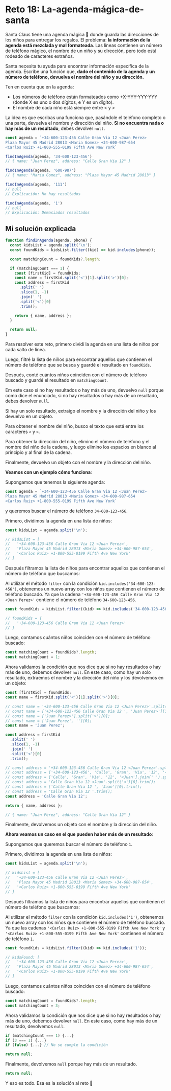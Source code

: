 # Reto 18: La-agenda-mágica-de-santa

Santa Claus tiene una agenda mágica 📇 donde guarda las direcciones de los niños para entregar los regalos. El problema: **la información de la agenda está mezclada y mal formateada**. Las líneas contienen un número de teléfono mágico, el nombre de un niño y su dirección, pero todo está rodeado de caracteres extraños.

Santa necesita tu ayuda para encontrar información específica de la agenda. Escribe una función que, **dado el contenido de la agenda y un número de teléfono, devuelva el nombre del niño y su dirección.**

Ten en cuenta que en la agenda:

- Los números de teléfono están formateados como +X-YYY-YYY-YYY (donde X es uno o dos dígitos, e Y es un dígito).
- El nombre de cada niño está siempre entre < y >

La idea es que escribas una funciona que, pasándole el teléfono completo o una parte, devuelva el nombre y dirección del niño. **Si no encuentra nada o hay más de un resultado**, debes devolver `null`.

```js
const agenda = `+34-600-123-456 Calle Gran Via 12 <Juan Perez>
Plaza Mayor 45 Madrid 28013 <Maria Gomez> +34-600-987-654
<Carlos Ruiz> +1-800-555-0199 Fifth Ave New York`

findInAgenda(agenda, '34-600-123-456')
// { name: "Juan Perez", address: "Calle Gran Via 12" }

findInAgenda(agenda, '600-987')
// { name: "Maria Gomez", address: "Plaza Mayor 45 Madrid 28013" }

findInAgenda(agenda, '111')
// null
// Explicación: No hay resultados

findInAgenda(agenda, '1')
// null
// Explicación: Demasiados resultados
```

## Mi solución explicada

```js
function findInAgenda(agenda, phone) {
  const kidsList = agenda.split('\n');
  const foundKids = kidsList.filter((kid) => kid.includes(phone));

  const matchingCount = foundKids?.length;

  if (matchingCount === 1) {
    const [firstKid] = foundKids;
    const name = firstKid.split('<')[1].split('>')[0];
    const address = firstKid
      .split(' ')
      .slice(1, -1)
      .join(' ')
      .split('<')[0]
      .trim();

    return { name, address };
  }

  return null;
}
```

Para resolver este reto, primero dividí la agenda en una lista de niños por cada salto de línea.

Luego, filtré la lista de niños para encontrar aquellos que contienen el número de teléfono que se busca y guardé el resultado en `foundKids`.

Después, conté cuántos niños coinciden con el número de teléfono buscado y guardé el resultado en `matchingCount`.

Em este caso si no hay resultados o hay más de uno, devuelvo `null` porque como dice el enunciado, si no hay resultados o hay más de un resultado, debes devolver `null`.

Si hay un solo resultado, extraigo el nombre y la dirección del niño y los devuelvo en un objeto.

Para obtener el nombre del niño, busco el texto que está entre los caracteres `<` y `>`.

Para obtener la dirección del niño, elimino el número de teléfono y el nombre del niño de la cadena, y luego elimino los espacios en blanco al principio y al final de la cadena.

Finalmente, devuelvo un objeto con el nombre y la dirección del niño.

**Veamos con un ejemplo cómo funciona**:

Supongamos que tenemos la siguiente agenda:

```js
const agenda = `+34-600-123-456 Calle Gran Via 12 <Juan Perez>
Plaza Mayor 45 Madrid 28013 <Maria Gomez> +34-600-987-654
<Carlos Ruiz> +1-800-555-0199 Fifth Ave New York`
```

y queremos buscar el número de teléfono `34-600-123-456`.

Primero, dividimos la agenda en una lista de niños:

```js
const kidsList = agenda.split('\n');

// kidsList = [
//   '+34-600-123-456 Calle Gran Via 12 <Juan Perez>',
//   'Plaza Mayor 45 Madrid 28013 <Maria Gomez> +34-600-987-654',
//   '<Carlos Ruiz> +1-800-555-0199 Fifth Ave New York'
// ]
```

Después filtramos la lista de niños para encontrar aquellos que contienen el número de teléfono que buscamos:

Al utilizar el método `filter` con la condición `kid.includes('34-600-123-456')`, obtenemos un nuevo array con los niños que contienen el número de teléfono buscado. Ya que la cadena `'+34-600-123-456 Calle Gran Via 12 <Juan Perez>'` contiene el número de teléfono `34-600-123-456`.

```js
const foundKids = kidsList.filter((kid) => kid.includes('34-600-123-456'));

// foundKids = [
//   '+34-600-123-456 Calle Gran Via 12 <Juan Perez>'
// ]
```

Luego, contamos cuántos niños coinciden con el número de teléfono buscado:

```js
const matchingCount = foundKids?.length;
const matchingCount = 1;
```

Ahora validamos la condición que nos dice que si no hay resultados o hay más de uno, debemos devolver `null`. En este caso, como hay un solo resultado, extraemos el nombre y la dirección del niño y los devolvemos en un objeto:

```js
const [firstKid] = foundKids;
const name = firstKid.split('<')[1].split('>')[0];

// const name = '+34-600-123-456 Calle Gran Via 12 <Juan Perez>'.split('<')[1].split('>')[0];
// const name = ['+34-600-123-456 Calle Gran Via 12 ', 'Juan Perez>'][1].split('>')[0];
// const name = ['Juan Perez>'].split('>')[0];
// const name = ['Juan Perez', ''][0];
const name = 'Juan Perez';

const address = firstKid
  .split(' ')
  .slice(1, -1)
  .join(' ')
  .split('<')[0]
  .trim();

// const address = '+34-600-123-456 Calle Gran Via 12 <Juan Perez>'.split(' ').slice(1, -1).join(' ').split('<')[0].trim();
// const address = ['+34-600-123-456', 'Calle', 'Gran', 'Via', '12', '<Juan', 'Perez>'].slice(1, -1).join(' ').split('<')[0].trim();
// const address = ['Calle', 'Gran', 'Via', '12', '<Juan'].join(' ').split('<')[0].trim();
// const address = 'Calle Gran Via 12 <Juan'.split('<')[0].trim();
// const address = ['Calle Gran Via 12 ', 'Juan'][0].trim();
// const address = 'Calle Gran Via 12 '.trim();
const address = 'Calle Gran Via 12';

return { name, address };

// { name: "Juan Perez", address: "Calle Gran Via 12" }
```

Finalmente, devolvemos un objeto con el nombre y la dirección del niño.

**Ahora veamos un caso en el que pueden haber más de un resultado**:

Supongamos que queremos buscar el número de teléfono `1`.

Primero, dividimos la agenda en una lista de niños:

```js
const kidsList = agenda.split('\n');

// kidsList = [
//   '+34-600-123-456 Calle Gran Via 12 <Juan Perez>',
//   'Plaza Mayor 45 Madrid 28013 <Maria Gomez> +34-600-987-654',
//   '<Carlos Ruiz> +1-800-555-0199 Fifth Ave New York'
// ]
```

Después filtramos la lista de niños para encontrar aquellos que contienen el número de teléfono que buscamos:

Al utilizar el método `filter` con la condición `kid.includes('1')`, obtenemos un nuevo array con los niños que contienen el número de teléfono buscado. Ya que las cadenas `'<Carlos Ruiz> +1-800-555-0199 Fifth Ave New York'` y `'<Carlos Ruiz> +1-800-555-0199 Fifth Ave New York'` contienen el número de teléfono `1`.

```js
const foundKids = kidsList.filter((kid) => kid.includes('1'));

// kidsFound: [
//   '+34-600-123-456 Calle Gran Via 12 <Juan Perez>',
//   'Plaza Mayor 45 Madrid 28013 <Maria Gomez> +34-600-987-654',
//   '<Carlos Ruiz> +1-800-555-0199 Fifth Ave New York'
// ]
```

Luego, contamos cuántos niños coinciden con el número de teléfono buscado:

```js
const matchingCount = foundKids?.length;
const matchingCount = 3;
```

Ahora validamos la condición que nos dice que si no hay resultados o hay más de uno, debemos devolver `null`. En este caso, como hay más de un resultado, devolvemos `null`.

```js
if (matchingCount === 1) {...}
if (3 === 1) {...}
if (false) {...} // No se cumple la condición

return null;
```

Finalmente, devolvemos `null` porque hay más de un resultado.

```js
return null;
```

Y eso es todo. Esa es la solución al reto 🎉